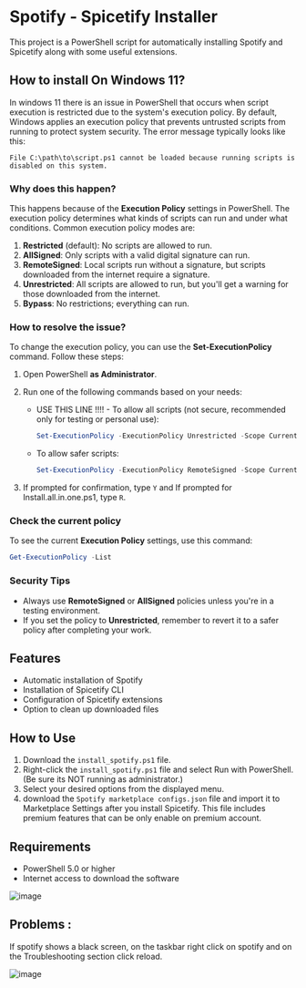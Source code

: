 # Spotify - Spicetify Installer

This project is a PowerShell script for automatically installing Spotify and Spicetify along with some useful extensions.

## How to install On Windows 11?

In windows 11 there is an issue in PowerShell that occurs when script execution is restricted due to the system's execution policy. By default, Windows applies an execution policy that prevents untrusted scripts from running to protect system security. The error message typically looks like this:

```
File C:\path\to\script.ps1 cannot be loaded because running scripts is disabled on this system.
```

### Why does this happen?
This happens because of the **Execution Policy** settings in PowerShell. The execution policy determines what kinds of scripts can run and under what conditions. Common execution policy modes are:

1. **Restricted** (default): No scripts are allowed to run.
2. **AllSigned**: Only scripts with a valid digital signature can run.
3. **RemoteSigned**: Local scripts run without a signature, but scripts downloaded from the internet require a signature.
4. **Unrestricted**: All scripts are allowed to run, but you'll get a warning for those downloaded from the internet.
5. **Bypass**: No restrictions; everything can run.

### How to resolve the issue?
To change the execution policy, you can use the **Set-ExecutionPolicy** command. Follow these steps:

1. Open PowerShell **as Administrator**.
2. Run one of the following commands based on your needs:

   - USE THIS LINE !!!! - To allow all scripts (not secure, recommended only for testing or personal use):
     ```powershell
     Set-ExecutionPolicy -ExecutionPolicy Unrestricted -Scope CurrentUser
     ```

   - To allow safer scripts:
     ```powershell
     Set-ExecutionPolicy -ExecutionPolicy RemoteSigned -Scope CurrentUser
     ```

3. If prompted for confirmation, type `Y` and If prompted for Install.all.in.one.ps1, type `R`.

### Check the current policy
To see the current **Execution Policy** settings, use this command:
```powershell
Get-ExecutionPolicy -List
```

### Security Tips
- Always use **RemoteSigned** or **AllSigned** policies unless you're in a testing environment.
- If you set the policy to **Unrestricted**, remember to revert it to a safer policy after completing your work.

## Features

- Automatic installation of Spotify
- Installation of Spicetify CLI
- Configuration of Spicetify extensions
- Option to clean up downloaded files

## How to Use

1. Download the `install_spotify.ps1` file.
2. Right-click the `install_spotify.ps1` file and select Run with PowerShell. (Be sure its NOT running as administrator.)
3. Select your desired options from the displayed menu.
4. download the `Spotify marketplace configs.json` file and import it to Marketplace Settings after you install Spicetify. This file includes premium features that can be only enable on premium account.

## Requirements
- PowerShell 5.0 or higher
- Internet access to download the software

![image](https://github.com/user-attachments/assets/4ff8b164-c360-4e78-a582-0e94d86d5232)

## Problems :
If spotify shows a black screen, on the taskbar right click on spotify and on the Troubleshooting section click reload.

![image](https://github.com/user-attachments/assets/6c5ebff9-1d70-4ecc-a68c-277e72fa89bb)
